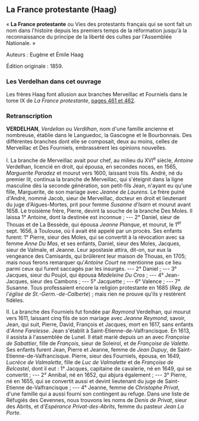 ## La France protestante (Haag)

« **La France protestante** ou Vies des protestants français qui se sont fait un nom dans l'histoire depuis les premiers temps de la réformation jusqu'à la reconnaissance du principe de la liberté des cultes par l'Assemblée Nationale. »

Auteurs : Eugène et Émile Haag

Édition originale : 1859.

### Les Verdelhan dans cet ouvrage

Les frères Haag font allusion aux branches Merveillac et Fourniels dans le tome IX de *La France protestante*, [pages 461 et
462](http://books.google.fr/books?id=-3caAAAAYAAJ&pg=PA461&dq=verdelhan&lr=&ei=GiLTSpG2JZnoNezVzbAO).

### Retranscription

 **VERDELHAN**, *Verdelian* ou *Verdilhan*, nom d'une famille ancienne et nombreuse, établie dans le Languedoc, la Gascogne et le Bourbonnais. Des différentes branches dont elle se composait, deux au moins, celles de Merveillac et Des Fourniels, embrassèrent les opinions nouvelles.

I. La branche de Merveillac avait pour chef, au milieu du XVI<sup>e</sup> siècle,
*Antoine* Verdelhan, licencié en droit, qui épousa, en secondes noces,
en 1565, *Marguerite Paradez* et mourut vers 1600, laissant trois fils. André, né du premier lit, continua la branche de Merveillac, qui s'éteignit dans la ligne masculine dès la seconde génération, son petit-fils Jean, n'ayant eu qu'une fille, Marguerite, de son mariage avec *Jeanne de Laurens*. Le frère puiné d'André, nommé Jacob, sieur de Merveillac, docteur en droit et lieutenant du juge d'Aigues-Mortes,
prit pour femme *Susanne d'Isarn* et mourut avant 1658. Le troisième frère, Pierre, devint la souche de la branche Des Moles. Il laissa 1°
Antoine, dont la destinée est inconnue ; --- 2° Daniel, sieur de Thouas et de La Bessède, qui épousa *Jeanne Planque*, et mourut, le 1<sup>er</sup>
sept. 1656, à Toulouse, où il avait été appelé par un procès. Ses enfants furent: 1° Pierre, sieur des Moles, qui se convertit à la révocation avec sa femme *Anne Du Mas*, et ses enfants, Daniel, sieur des Moles, Jacques, sieur de Valmale, et Jeanne. Leur apostasie attira,
dit-on, sur eux la vengeance des Camisards, qui brûlèrent leur maison de Thouas, en 1705; mais nous ferons remarquer qu'*Antoine Court* ne mentionne pas ce lieu parmi ceux qui furent saccagés par les insurgés.
--- 2° Daniel ; --- 3° Jacques, sieur du Poujol, qui épousa *Madeleine Du Cros* ; --- 4° Jean-Jacques, sieur des Cambons ; --- 5° Jacquette ;
--- 6° Valence ; --- 7° Susanne. Tous professaient encore la religion protestante en 1685 (*Reg. de l'église de St.-Germ.-de-Calberte*) ;
mais rien ne prouve qu'ils y restèrent fidèles.

II. La branche des Fourniels fut fondée par *Raymond* Verdelhan, qui mourut vers 1611, laissant cinq fils de son mariage avec *Jeanne Reymond*, savoir, Jean, qui suit, Pierre, David, François et Jacques,
mort en 1617, sans enfants d'*Anne Farelesse*. Jean s'établit à
Saint-Etienne-de-Valfrancisque. En 1613, il assista à l'assemblée de Lunel. Il était marié depuis un an avec *Françoise de Sabattier*,
fille de *François*, sieur de Soleirol, et de *Françoise de Valette*. Ses enfants furent Jean, Pierre et Jeanne, femme de *Jean Dupuy*, de Saint-Etienne-de-Valfrancisque. Pierre, sieur des Fourniels,
épousa, en 1649, *Lucrèce de Valmalette*, fille de *Luc de Valmalette* et de *Françoise de Belcastel*, dont il eut : 1° Jacques,
capitaine de cavalerie, né en 1649, qui se convertit ; --- 2° Annibal,
né en 1652, qui abjura également ; --- 3° Pierre, né en 1655, qui se convertit aussi et devint lieutenant du juge de Saint-Etienne de-Valfrancisque ; --- 4° Jeanne, femme de *Christophe Privat*, d'une famille qui a aussi fourni son contingent au refuge. Dans une liste de Réfugiés des Cevennes, nous trouvons les noms de *Denis de Privat*,
sieur des Abrits, et d'*Espérance Privat-des-Abrits*, femme du pasteur *Jean La Porte*.
